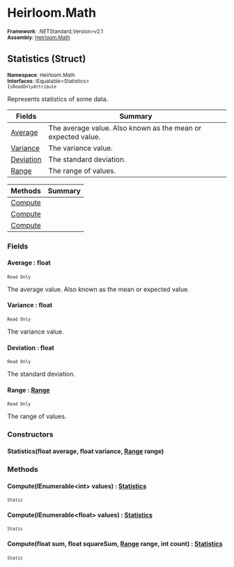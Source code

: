 # Heirloom.Math

<small>**Framework**: .NETStandard,Version=v2.1</small>  
<small>**Assembly**: [Heirloom.Math](../Heirloom.Math/Heirloom.Math.md)</small>  

## Statistics (Struct)
<small>**Namespace**: Heirloom.Math</sub></small>  
<small>**Interfaces**: IEquatable\<Statistics></small>  
<small>`IsReadOnlyAttribute`</small>

Represents statistics of some data.

| Fields                   | Summary                                                      |
|--------------------------|--------------------------------------------------------------|
| [Average](#AVE2099683)   | The average value. Also known as the mean or expected value. |
| [Variance](#VAR7547CE81) | The variance value.                                          |
| [Deviation](#DEVB36CB)   | The standard deviation.                                      |
| [Range](#RAN67C3808B)    | The range of values.                                         |

| Methods                 | Summary |
|-------------------------|---------|
| [Compute](#COM4784E1C3) |         |
| [Compute](#COM6B725764) |         |
| [Compute](#COM52793202) |         |

### Fields

#### <a name="AVE2099683"></a>Average : float
<small>`Read Only`</small>

The average value. Also known as the mean or expected value.

#### <a name="VAR7547CE81"></a>Variance : float
<small>`Read Only`</small>

The variance value.

#### <a name="DEVB36CB"></a>Deviation : float
<small>`Read Only`</small>

The standard deviation.

#### <a name="RAN67C3808B"></a>Range : [Range](Heirloom.Math.Range.md)
<small>`Read Only`</small>

The range of values.

### Constructors

#### Statistics(float average, float variance, [Range](Heirloom.Math.Range.md) range)

### Methods

#### <a name="COM4784E1C3"></a>Compute(IEnumerable\<int> values) : [Statistics](Heirloom.Math.Statistics.md)
<small>`Static`</small>


#### <a name="COM6B725764"></a>Compute(IEnumerable\<float> values) : [Statistics](Heirloom.Math.Statistics.md)
<small>`Static`</small>


#### <a name="COM52793202"></a>Compute(float sum, float squareSum, [Range](Heirloom.Math.Range.md) range, int count) : [Statistics](Heirloom.Math.Statistics.md)
<small>`Static`</small>


